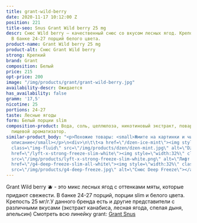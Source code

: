 ```yaml
---
title: grant-wild-berry
date: 2020-11-17 10:12:00 Z
position: 221
title-seo: Snus Grant Wild berry 25 mg
descr: Снюс Wild berry — качественный снюс со вкусом лесных ягод. Крепость 25 мг никотина.
  В банке 24-27 порций белого цвета.
product-name: Grant Wild berry 25 mg
product-alt: Снюс Grant Wild berry
strong: Крепкий
brand: Grant
composition: Белый
price: 215
opt-price: 200
image: "/img/products/grant/grant-wild-berry.jpg"
availability-descr: Ожидается
has_availability: false
gramm: '17,5'
nicotine: 25
portions: 24-27
taste: Лесные ягоды
form: Белый порции slim
composition-product: Вода, соль, целлюлоза, никотиновый экстракт, поваренная сода,
  пищевой ароматизатор.
similar-product_body: "<p>Похожие товары: <small>Жмите на картинки и читайте полное
  описание</small></p>\n<div>\n\t\t<a href=\"/dzen-ice-mint\"><img style=\"width:32%\"
  class=\"img-fluid\" src=\"/img/products/dzen/dzen-mint.jpg\" alt=\"Dzen Ice Mint\"></a>\n\t\t<a
  href=\"/lyft-x-strong-freeze-slim-white\"><img style=\"width:32%\" class=\"img-fluid\"
  src=\"/img/products/lyft-x-strong-freeze-slim-white.png\" alt=\"Лифт фриз\"></a>\n<a
  href=\"/g4-deep-freeze-slim-all-white\"><img style=\"width:32%\" class=\"img-fluid\"
  src=\"/img/products/g4-deep-freeze.jpg\" alt=\"Снюс Deep Freeze\"></a>\n</div>"
---
```


Grant Wild berry 🫐 - это микс лесных ягод с оттенками мяты, которые придают свежести. В банке 24-27 порций, порции slim и белого цвета. Крепость 25 мг/г.У данного бренда есть и другие представители c различными вкусами (экстракт канабиса, лесная ягода, спелая дыня, апельсин) Смотреть всю линейку grant: <a href="/grant-snus">Grant Snus</a>